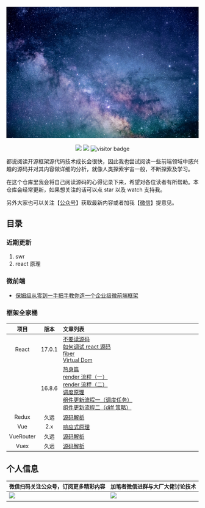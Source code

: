![Hy1qYI](./universe.jpeg)

<p align='center'>
<img src="https://img.shields.io/badge/Total%20Reading-1.6M-success">
<img src="https://img.shields.io/badge/Total%20Word%20Count-15328-success">
<img src="https://visitor-badge.laobi.icu/badge?page_id=KieSun.awesome-frontend-source-interpretation" alt="visitor badge"/>  
</p>

都说阅读开源框架源代码技术成长会很快，因此我也尝试阅读一些前端领域中感兴趣的源码并对其内容做详细的分析，就像人类探索宇宙一般，不断探索及学习。

在这个仓库里我会将自己阅读源码的心得记录下来，希望对各位读者有所帮助。本仓库会经常更新，如果想关注的话可以点 star 以及 watch 支持我。

另外大家也可以关注【[公众号](#个人信息)】获取最新内容或者加我【[微信](#个人信息)】提意见。

## 目录

### 近期更新

1. swr
2. react 原理

### 微前端

- [保姆级从零到一手把手教你造一个企业级微前端框架](./article/micro/微前端.md)

### 框架全家桶

| 项目  | 版本   | <div style="width:500px">文章列表     |
|:-------:|:-------:|:------|
| React | 17.0.1 | [不要读源码](./article/react/不要读源码.md)</br>[如何调试 react 源码](./article/react/如何调试%20react%20源码.md)</br>[fiber](./article/react/fiber.md)</br>[Virtual Dom](./article/react/Virtual%20Dom.md) |
|       | 16.8.6 | [热身篇](https://github.com/KieSun/learn-react-essence/blob/master/%E7%83%AD%E8%BA%AB%E7%AF%87.md)</br>[render 流程（一）](https://github.com/KieSun/learn-react-essence/blob/master/render%20%E6%B5%81%E7%A8%8B%EF%BC%88%E4%B8%80%EF%BC%89.md)</br>[render 流程（二）](https://github.com/KieSun/learn-react-essence/blob/master/render%20%E6%B5%81%E7%A8%8B%EF%BC%88%E4%BA%8C%EF%BC%89.md)</br>[调度原理](https://github.com/KieSun/learn-react-essence/blob/master/%E8%B0%83%E5%BA%A6%E5%8E%9F%E7%90%86.md)</br>[组件更新流程一（调度任务）](https://github.com/KieSun/learn-react-essence/blob/master/%E7%BB%84%E4%BB%B6%E6%9B%B4%E6%96%B0%E6%B5%81%E7%A8%8B%E4%B8%80%EF%BC%88%E8%B0%83%E5%BA%A6%E4%BB%BB%E5%8A%A1%EF%BC%89.md)</br>[组件更新流程二（diff 策略）](https://github.com/KieSun/learn-react-essence/blob/master/%E7%BB%84%E4%BB%B6%E6%9B%B4%E6%96%B0%E6%B5%81%E7%A8%8B%E4%BA%8C%EF%BC%88diff%20%E7%AD%96%E7%95%A5%EF%BC%89.md) |
| Redux | 久远   | [源码解析](./article/react/Redux%20源码深度解析.md)            |
| Vue | 2.x   | [响应式原理](./article/vue/响应式原理.md)            |
| VueRouter | 久远   | [源码解析](./article/vue/VueRouter%20源码深度解析.md)            |
| Vuex | 久远   | [源码解析](./article/vue/Vuex%20源码深度解析.md)            |

## 个人信息

| 微信扫码关注公众号，订阅更多精彩内容                                                                 | 加笔者微信进群与大厂大佬讨论技术                                                                    |
| ---------------------------------------------------------------------------------------------------- | --------------------------------------------------------------------------------------------------- |
| <img src="https://yck-1254263422.cos.ap-shanghai.myqcloud.com/20191220223702.jpeg" width="500px;" /> | <img src="https://yck-1254263422.cos.ap-shanghai.myqcloud.com/20191220224224.png" width="260px;" /> |
